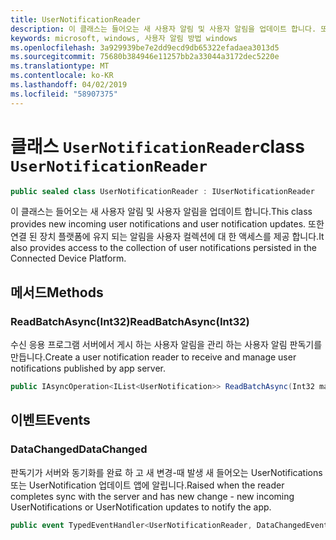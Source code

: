 ```yaml
---
title: UserNotificationReader
description: 이 클래스는 들어오는 새 사용자 알림 및 사용자 알림을 업데이트 합니다. 또한 연결 된 장치 플랫폼에 유지 되는 알림을 사용자 컬렉션에 대 한 액세스를 제공 합니다.
keywords: microsoft, windows, 사용자 알림 방법 windows
ms.openlocfilehash: 3a929939be7e2dd9ecd9db65322efadaea3013d5
ms.sourcegitcommit: 75680b384946e11257bb2a33044a3172dec5220e
ms.translationtype: MT
ms.contentlocale: ko-KR
ms.lasthandoff: 04/02/2019
ms.locfileid: "58907375"
---
```

# <a name="class-usernotificationreader"></a><span data-ttu-id="10649-105">클래스 `UserNotificationReader`</span><span class="sxs-lookup"><span data-stu-id="10649-105">class `UserNotificationReader`</span></span>

```C#
public sealed class UserNotificationReader : IUserNotificationReader
```

<span data-ttu-id="10649-106">이 클래스는 들어오는 새 사용자 알림 및 사용자 알림을 업데이트 합니다.</span><span class="sxs-lookup"><span data-stu-id="10649-106">This class provides new incoming user notifications and user notification updates.</span></span> <span data-ttu-id="10649-107">또한 연결 된 장치 플랫폼에 유지 되는 알림을 사용자 컬렉션에 대 한 액세스를 제공 합니다.</span><span class="sxs-lookup"><span data-stu-id="10649-107">It also provides access to the collection of user notifications persisted in the Connected Device Platform.</span></span>  

## <a name="methods"></a><span data-ttu-id="10649-108">메서드</span><span class="sxs-lookup"><span data-stu-id="10649-108">Methods</span></span>

### <a name="readbatchasyncint32"></a><span data-ttu-id="10649-109">ReadBatchAsync(Int32)</span><span class="sxs-lookup"><span data-stu-id="10649-109">ReadBatchAsync(Int32)</span></span> 
<span data-ttu-id="10649-110">수신 응용 프로그램 서버에서 게시 하는 사용자 알림을 관리 하는 사용자 알림 판독기를 만듭니다.</span><span class="sxs-lookup"><span data-stu-id="10649-110">Create a user notification reader to receive and manage user notifications published by app server.</span></span>
```C#
public IAsyncOperation<IList<UserNotification>> ReadBatchAsync(Int32 maxBatchSize)
```

## <a name="events"></a><span data-ttu-id="10649-111">이벤트</span><span class="sxs-lookup"><span data-stu-id="10649-111">Events</span></span>


### <a name="datachanged"></a><span data-ttu-id="10649-112">DataChanged</span><span class="sxs-lookup"><span data-stu-id="10649-112">DataChanged</span></span>
<span data-ttu-id="10649-113">판독기가 서버와 동기화를 완료 하 고 새 변경-때 발생 새 들어오는 UserNotifications 또는 UserNotification 업데이트 앱에 알립니다.</span><span class="sxs-lookup"><span data-stu-id="10649-113">Raised when the reader completes sync with the server and has new change - new incoming UserNotifications or UserNotification updates to notify the app.</span></span> 

```C#
public event TypedEventHandler<UserNotificationReader, DataChangedEventArgs> DataChanged
```
